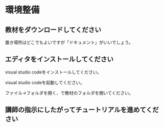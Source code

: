 # 環境整備

## 教材をダウンロードしてください

置き場所はどこでもよいですが「ドキュメント」がいいでしょう。

## エディタをインストールしてください

visual studio codeをインストールしてください。

visual studio codeを起動してください。

ファイル→フォルダを開く、で教材のフォルダを開いてください。

## 講師の指示にしたがってチュートリアルを進めてください
